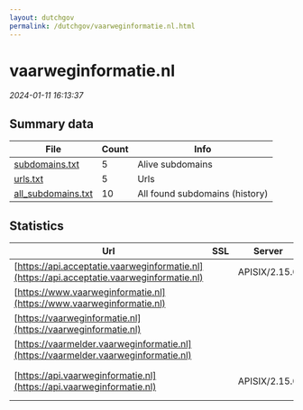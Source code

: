 ```yaml
---
layout: dutchgov
permalink: /dutchgov/vaarweginformatie.nl.html
---
```



# vaarweginformatie.nl
*2024-01-11 16:13:37*
## Summary data


| File       | Count | Info |
|------------|-------|------|
|[subdomains.txt](/data/vaarweginformatie.nl/subdomains.txt)|5|Alive subdomains|
|[urls.txt](/data/vaarweginformatie.nl/urls.txt)|5|Urls|
|[all_subdomains.txt](/data/vaarweginformatie.nl/all_subdomains.txt)|10|All found subdomains (history)|


## Statistics


| Url | SSL | Server | Cookie | HSTS | CSP | XFO | XXP | RP | Tech |Title |
|------------|-------|------|------|------|------|------|------|------|------|------|
|[https://api.acceptatie.vaarweginformatie.nl](https://api.acceptatie.vaarweginformatie.nl)| |APISIX/2.15.0| | | | | | :white_check_mark: |Apache APISIX:2.15.0||
|[https://www.vaarweginformatie.nl](https://www.vaarweginformatie.nl)| || |:white_check_mark: | | :white_check_mark: | | :white_check_mark: |||
|[https://vaarweginformatie.nl](https://vaarweginformatie.nl)| || |:white_check_mark: | | :white_check_mark: | | :white_check_mark: |||
|[https://vaarmelder.vaarweginformatie.nl](https://vaarmelder.vaarweginformatie.nl)| || |:white_check_mark: | | | | :white_check_mark: |||
|[https://api.vaarweginformatie.nl](https://api.vaarweginformatie.nl)| |APISIX/2.15.0| |:white_check_mark: | | | | :white_check_mark: |Apache APISIX:2.15.0 HSTS||